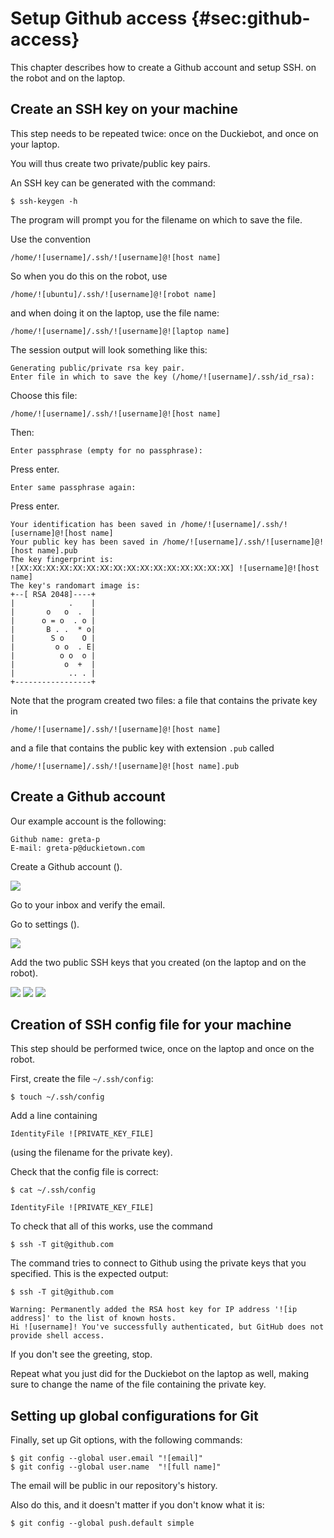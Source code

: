 # Setup Github access {#sec:github-access}

This chapter describes how to create a Github account and setup SSH. on the robot and on the laptop.

## Create an SSH key on your machine

This step needs to be repeated twice: once on the Duckiebot, and once on your laptop.

You will thus create two private/public key pairs.

An SSH key can be generated with the command:

    $ ssh-keygen -h

The program will prompt you for the filename on which to save the file.

Use the convention

    /home/![username]/.ssh/![username]@![host name]

So when you do this on the robot, use

    /home/![ubuntu]/.ssh/![username]@![robot name]

and when doing it on the laptop, use the file name:

    /home/![username]/.ssh/![username]@![laptop name]

The session output will look something like this:

    Generating public/private rsa key pair.
    Enter file in which to save the key (/home/![username]/.ssh/id_rsa):

Choose this file:

    /home/![username]/.ssh/![username]@![host name]

Then:

    Enter passphrase (empty for no passphrase):

Press enter.

    Enter same passphrase again:

Press enter.

    Your identification has been saved in /home/![username]/.ssh/![username]@![host name]
    Your public key has been saved in /home/![username]/.ssh/![username]@![host name].pub
    The key fingerprint is:
    ![XX:XX:XX:XX:XX:XX:XX:XX:XX:XX:XX:XX:XX:XX:XX:XX] ![username]@![host name]
    The key's randomart image is:
    +--[ RSA 2048]----+
    |            .    |
    |       o   o  .  |
    |      o = o  . o |
    |       B . .  * o|
    |        S o    O |
    |         o o  . E|
    |          o o  o |
    |           o  +  |
    |            .. . |
    +-----------------+


Note that the program created two files: a file that contains the private key in

    /home/![username]/.ssh/![username]@![host name]

and a file that contains the public key with extension `.pub` called

    /home/![username]/.ssh/![username]@![host name].pub

## Create a Github account

Our example account is the following:

    Github name: greta-p
    E-mail: greta-p@duckietown.com

Create a Github account ([](#fig:github0)).

<!-- (redirects to Andrea)
    greta-p@censi.org -->

<img figure-id='fig:github0' class='github-screenshot' src='github0.png'/>

Go to your inbox and verify the email.

Go to settings ([](#fig:github1)).

<img figure-id='fig:github1'  class='github-screenshot'  src='github1.png'/>

Add the two public SSH keys that you created (on the laptop and on the robot).

<img figure-id='fig:github2' class='github-screenshot'  src='github2.png'/>

<img figure-id='fig:github3' class='github-screenshot'  src='github3.png'/>

<img figure-id='fig:github4' class='github-screenshot'  src='github4.png'/>


## Creation of SSH config file for your machine

This step should be performed twice, once on the laptop and once on the robot.

First, create the file `~/.ssh/config`:

    $ touch ~/.ssh/config

Add a line containing

    IdentityFile ![PRIVATE_KEY_FILE]

(using the filename for the private key).

Check that the config file is correct:

    $ cat ~/.ssh/config

    IdentityFile ![PRIVATE_KEY_FILE]

To check that all of this works, use the command

    $ ssh -T git@github.com

The command tries to connect to Github using the private keys that you specified.
This is the expected output:

    $ ssh -T git@github.com

    Warning: Permanently added the RSA host key for IP address '![ip address]' to the list of known hosts.
    Hi ![username]! You've successfully authenticated, but GitHub does not provide shell access.

If you don't see the greeting, stop.

Repeat what you just did for the Duckiebot on the laptop as well, making sure
to change the name of the file containing the private key.


## Setting up global configurations for Git

Finally, set up Git options, with the following commands:

    $ git config --global user.email "![email]"
    $ git config --global user.name  "![full name]"

The email will be public in our repository's history.

Also do this, and it doesn't matter if you don't know what it is:

    $ git config --global push.default simple
